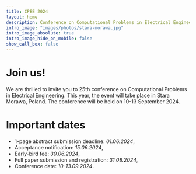 ```yaml
---
title: CPEE 2024
layout: home
description: Conference on Computational Problems in Electrical Engineering
intro_image: "images/photos/stara-morawa.jpg"
intro_image_absolute: true
intro_image_hide_on_mobile: false
show_call_box: false
---
```


# Join us!

We are thrilled to invite you to 25th conference on Computational Problems
in Electrical Engineering. This year, the event will take place in Stara Morawa,
Poland. The conference will be held on 10-13 September 2024.

# Important dates

* 1-page abstract submission deadline: *01.06.2024*,
* Acceptance notification: *15.06.2024*,
* Early-bird fee: *30.06.2024*,
* Full paper submission and registration: *31.08.2024*,
* Conference date: *10-13.09.2024*.
